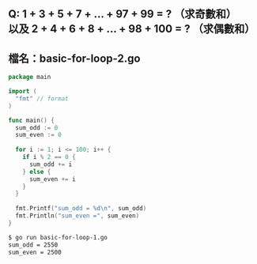 ## Q: 1 + 3 + 5 + 7 + ... + 97 + 99 = ? （求奇數和）<br>以及 2 + 4 + 6 + 8 + ... + 98 + 100 = ? （求偶數和）

## 檔名：basic-for-loop-2.go 
```go
package main

import (
  "fmt" // format
)

func main() {
  sum_odd := 0
  sum_even := 0
  
  for i := 1; i <= 100; i++ {
    if i % 2 == 0 {
      sum_odd += i
    } else {
      sum_even += i
    }
  }
  
  fmt.Printf("sum_odd = %d\n", sum_odd)
  fmt.Println("sum_even =", sum_even)
}
```

```bash
$ go run basic-for-loop-1.go 
sum_odd = 2550
sum_even = 2500
```
